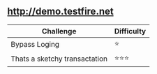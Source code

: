 ## http://demo.testfire.net

| Challenge | Difficulty |
| ---- | ---- |
| Bypass Loging | :star: |
| Thats a sketchy transactation | :star::star::star: |

